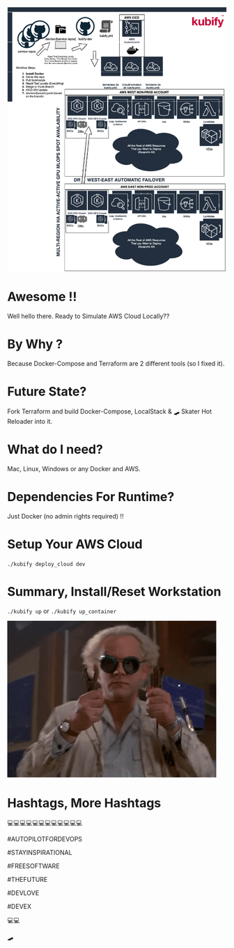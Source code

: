 ![TURN_KEY_DEVOPS_RAPID_TESTER](./docs/img/README_md_imgs/kubify-arch.drawio.png)

# Awesome !!
 
Well hello there. Ready to Simulate AWS Cloud Locally??


# By Why ?

Because Docker-Compose and Terraform are 2 different tools (so I fixed it).


# Future State?

Fork Terraform and build Docker-Compose, LocalStack & 🛹 Skater Hot Reloader into it.


# What do I need?

Mac, Linux, Windows or any Docker and AWS.


# Dependencies For Runtime?
 
Just Docker (no admin rights required) !!


# Setup Your AWS Cloud
 
 
`./kubify deploy_cloud dev`


# Summary, Install/Reset Workstation


`./kubify up` or `./kubify up_container`


![FUTUREOFDEVOPS9000](./docs/img/README_md_imgs/the-future.gif)


# Hashtags, More Hashtags
 
 
💻💻💻💻💻💻💻💻💻💻💻💻
 
#AUTOPILOTFORDEVOPS
 
#STAYINSPIRATIONAL
 
#FREESOFTWARE
 
#THEFUTURE
 
#DEVLOVE
 
#DEVEX
 
💻💻

🛹